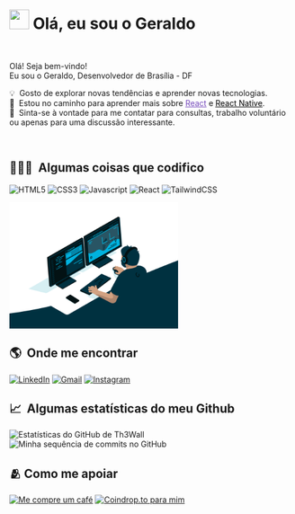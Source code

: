 # <img src="https://cdn.jsdelivr.net/gh/Th3Wall/assets-cdn/PersonalGithubReadme/HandGreet.gif" width="35px" height="35px" />&nbsp;<b>Olá, eu sou o Geraldo</b>
<br>


  <p>Olá! Seja bem-vindo!</br>
  Eu sou o Geraldo, Desenvolvedor de Brasília - DF
  	
  💡 &nbsp;Gosto de explorar novas tendências e aprender novas tecnologias.\
  🌱 &nbsp;Estou no caminho para aprender mais sobre <a style="color:#764ABC" href="https://react.dev/" target="_blank"><u>React</u></a> e <a style="color:#000000" href="https://reactnative.dev/" target="_blank"><u>React Native</u></a>.\
  💬 &nbsp;Sinta-se à vontade para me contatar para consultas, trabalho voluntário ou apenas para uma discussão interessante.

  
</p>
<br>

## 👨🏻‍💻 &nbsp;Algumas coisas que codifico ##
<p>
  <img alt="HTML5" src="https://img.shields.io/badge/-HTML5-E34F26?style=flat-square&logo=html5&logoColor=white" />
  <img alt="CSS3" src="https://img.shields.io/badge/-CSS3-1572B6?style=flat-square&logo=css3&logoColor=white" />
  <img alt="Javascript" src="https://img.shields.io/badge/-JavaScript-F7DF1E?style=flat-square&logo=javascript&logoColor=black" />
  <img alt="React" src="https://img.shields.io/badge/-React-45b8d8?style=flat-square&logo=react&logoColor=white" />
  <img alt="TailwindCSS" src="https://img.shields.io/badge/-Tailwind%20CSS-0AB6D3?style=flat-square&logo=tailwind-css&logoColor=white" />
</p>
<p>
<img align="center" src="https://github.com/geraldok7/geraldok7/blob/main/code.gif" width="300"/>
<p aligh="center">
</p>

## 🌎 &nbsp;Onde me encontrar ##
<p>
  <a href="https://www.linkedin.com/in/geraldok7/" target="_blank"><img alt="LinkedIn" src="https://img.shields.io/badge/-Linkedin-%230077B5.svg?&style=for-the-badge&logo=linkedin&logoColor=white" /></a>
  <a href="mailto:geraldoaugustodf@gmail.com" target="_blank"><img alt="Gmail" src="https://img.shields.io/badge/-Gmail-EA4335?style=for-the-badge&logo=gmail&logoColor=white" /></a>
  <a href="https://www.instagram.com/geraldo.kennedy7/" target="_blank"><img alt="Instagram" src="https://img.shields.io/badge/-Instagram-E4405F?style=for-the-badge&logo=instagram&logoColor=white" /></a>
</p>

## 📈 &nbsp;Algumas estatísticas do meu Github ##
<span align="left">

![Estatísticas do GitHub de Th3Wall](https://github-readme-stats.vercel.app/api?username=geraldok7&show_icons=true&hide_border=true&bg_color=3D3D3D&title_color=00E6FE&icon_color=00E6FE&text_color=FFFFFF)
</span>
<span align="right">
![Minha sequência de commits no GitHub](http://github-readme-streak-stats.herokuapp.com?user=geraldok7&hide_border=true&theme=black-ice&background=3D3D3D&stroke=00E6FE)
</span>

## 🫂 Como me apoiar ##
<a href="https://www.buymeacoffee.com/geraldok7" target="_blank"><img src="https://cdn.buymeacoffee.com/buttons/v2/default-yellow.png" alt="Me compre um café" width="150" ></a>
<a href="http://coindrop.to/geraldok7" target="_blank"><img src="https://coindrop.to/embed-button.png" width="150" alt="Coindrop.to para mim"></img></a>

